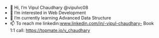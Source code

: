 - 👋 Hi, I’m Vipul Chaudhary @vipulvc08
- 👀 I’m interested in Web Development
- 🌱 I’m currently learning Advanced Data Structure
- 📫 To reach me
     linkedin:www.linkedin.com/in/-vipul-chaudhary-
  Book 1:1 call:
   https://topmate.io/v_chaudhary

